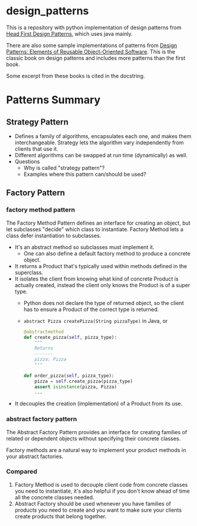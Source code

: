 # design_patterns

This is a repository with python implementation of design patterns from [Head First Design Patterns](http://shop.oreilly.com/product/9780596007126.do), which uses java mainly.

There are also some sample implementations of patterns from [Design Patterns: Elements of Reusable Object-Oriented Software](https://www.amazon.com/Design-Patterns-Elements-Reusable-Object-Oriented/dp/0201633612/ref=pd_lpo_sbs_14_t_0?_encoding=UTF8&psc=1&refRID=T5MT0MSKYV58JHR0R6P8). This is the classic book on design patterns and includes more patterns than the first book.

Some excerpt from these books is cited in the docstring.

# Patterns Summary

## Strategy Pattern
* Defines a family of algorithms, encapsulates each one, and makes them interchangeable. Strategy lets the algorithm vary independently from clients that use it.
* Different algorithms can be swapped at run time (dynamically) as well.
* Questions
  - Why is called "strategy pattern"?
  - Examples where this pattern can/should be used?

## Factory Pattern

### factory method pattern

The Factory Method Pattern defines an interface for creating an object, but let subclasses "decide" which class to
instantiate. Factory Method lets a class defer instantiation to subclasses.

* It's an abstract method so subclasses must implement it.
  - One can also define a default factory method to produce a concrete object.
* It returns a Product that's typically used within methods defined in the superclass.
* It isolates the client from knowing what kind of concrete Product is actually created, instead the client only knows
  the Product is of a super type.
  - Python does not declare the type of returned object, so the client has to ensure a Product of the correct type is returned.
  - `abstract Pizza createPizza(String pizzaType)` in Java, or

    ```python
    @abstractmethod 
    def create_pizza(self, pizza_type):
        """
        Returns
        -------
        pizza: Pizza
        """

    def order_pizza(self, pizza_type):
        pizza = self.create_pizza(pizza_type)
        assert isinstance(pizza, Pizza)
        ...
    ```
* It decouples the creation (implementation) of a Product from its use.

### abstract factory pattern

The Abstract Factory Pattern provides an interface for creating families of related or dependent objects without
specifying their concrete classes.

Factory methods are a natural way to implement your product methods in your abstract factories.

### Compared
1. Factory Method is used to decouple client code from concrete classes you need to instantiate, it's also helpful if
   you don't know ahead of time all the concrete classes needed.
1. Abstract Factory should be used whenever you have families of products you need to create and you want to make sure
   your clients create products that belong together.
